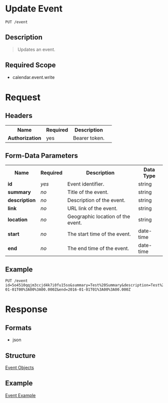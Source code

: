 # Update Event

```
PUT /event
```

## Description
> Updates an event.

## Required Scope
- calendar.event.write

# Request

## Headers
<table>
    <tr>
        <th>Name</th>
        <th>Required</th>
        <th>Description</th>
    </tr>
    <tr>
        <td><b>Authorization</b></td>
        <td>yes</td>
        <td>Bearer token.<td>
    </tr>
</table>

## Form-Data Parameters

<table>
    <tr>
        <th>Name</th>
        <th>Required</th>
        <th>Description</th>
        <th>Data Type</th>
    </tr>
    <tr>
        <td><b>id</b></td>
        <td><i>yes</i></td>
        <td>Event identifier.</td>
        <td>string</td>
    </tr>
    <tr>
        <td><b>summary</b></td>
        <td><i>no</i></td>
        <td>Title of the event.</td>
        <td>string</td>
    </tr>
    <tr>
        <td><b>description</b></td>
        <td><i>no</i></td>
        <td>Description of the event.</td>
        <td>string</td>
    </tr>
    <tr>
        <td><b>link</b></td>
        <td><i>no</i></td>
        <td>URL link of the event.</td>
        <td>string</td>
    </tr>
    <tr>
        <td><b>location</b></td>
        <td><i>no</i></td>
        <td>Geographic location of the event.</td>
        <td>string</td>
    </tr>
    <tr>
        <td><b>start</b></td>
        <td><i>no</i></td>
        <td>The start time of the event.</td>
        <td>date-time</td>
    </tr>
    <tr>
        <td><b>end</b></td>
        <td><i>no</i></td>
        <td>The end time of the event.</td>
        <td>date-time</td>
    </tr>
</table>

## Example
```
PUT /event
id=5o4510qqjm3ccjd4k7i0fu15so&summary=Test%20Summary&description=Test%20Description&link=http%3A%2F%2Fexample.com&location=Test%20Location&start=2016-01-01T00%3A00%3A00.000Z&end=2016-01-01T01%3A00%3A00.000Z
```

# Response

## Formats
- json

## Structure
[Event Objects](README.md#structure)

## Example
[Event Example](README.md#example)
